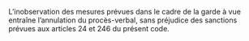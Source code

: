 L’inobservation des mesures prévues dans le cadre de la garde à vue entraîne l’annulation du procès-verbal, sans préjudice des sanctions prévues aux articles 24 et 246 du présent code.